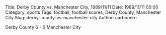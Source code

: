 Title: Derby County vs. Manchester City, 1989/11/11
Date: 1989/11/11 00:00
Category: sports
Tags: football, football scores, Derby County, Manchester City
Slug: derby-county-vs-manchester-city
Author: carbonero


Derby County 6 - 0 Manchester City
